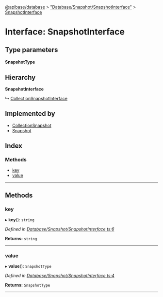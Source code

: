 [@apibase/database](../README.md) > ["Database/Snapshot/SnapshotInterface"](../modules/_database_snapshot_snapshotinterface_.md) > [SnapshotInterface](../interfaces/_database_snapshot_snapshotinterface_.snapshotinterface.md)

# Interface: SnapshotInterface

## Type parameters
#### SnapshotType 
## Hierarchy

**SnapshotInterface**

↳  [CollectionSnapshotInterface](_database_snapshot_collectionsnapshotinterface_.collectionsnapshotinterface.md)

## Implemented by

* [CollectionSnapshot](../classes/_database_snapshot_collectionsnapshot_.collectionsnapshot.md)
* [Snapshot](../classes/_database_snapshot_snapshot_.snapshot.md)

## Index

### Methods

* [key](_database_snapshot_snapshotinterface_.snapshotinterface.md#key)
* [value](_database_snapshot_snapshotinterface_.snapshotinterface.md#value)

---

## Methods

<a id="key"></a>

###  key

▸ **key**(): `string`

*Defined in [Database/Snapshot/SnapshotInterface.ts:6](https://github.com/chapterjason/APIBase/blob/f39c9da/packages/database/src/Database/Snapshot/SnapshotInterface.ts#L6)*

**Returns:** `string`

___
<a id="value"></a>

###  value

▸ **value**(): `SnapshotType`

*Defined in [Database/Snapshot/SnapshotInterface.ts:4](https://github.com/chapterjason/APIBase/blob/f39c9da/packages/database/src/Database/Snapshot/SnapshotInterface.ts#L4)*

**Returns:** `SnapshotType`

___

